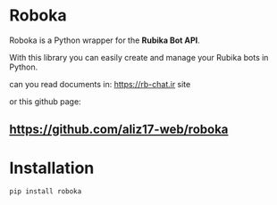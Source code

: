 # Roboka

Roboka is a Python wrapper for the **Rubika Bot API**.

With this library you can easily create and manage your Rubika bots in Python.

can you read documents in:
https://rb-chat.ir site 

or this github page:
## https://github.com/aliz17-web/roboka

# Installation
```bash
pip install roboka